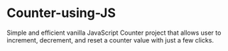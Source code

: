 # Counter-using-JS
Simple and efficient vanilla JavaScript Counter project that allows user to increment, decrement, and reset a counter value with just a few clicks.
